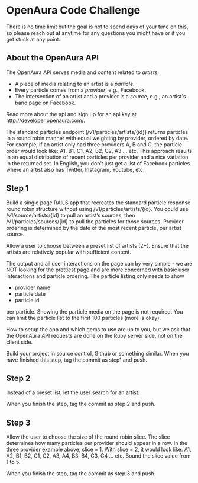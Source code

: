 # OpenAura Code Challenge

There is no time limit but the goal is not to spend days of your time on this,
so please reach out at anytime for any questions you might have or if you get
stuck at any point.

## About the OpenAura API

The OpenAura API serves media and content related to _artists_.

* A piece of media relating to an artist is a _particle_.
* Every particle comes from a _provider_, e.g., Facebook.
* The intersection of an artist and a provider is a _source_, e.g., an artist's
  band page on Facebook.

Read more about the api and sign up for an api key at
http://developer.openaura.com/.

The standard particles endpoint (/v1/particles/artists/{id}) returns particles
in a round robin manner with equal weighting by provider, ordered by date. For
example, if an artist only had three providers A, B and C, the particle order
would look like: A1, B1, C1, A2, B2, C2, A3 … etc. This approach results in an
equal distribution of recent particles per provider and a nice variation in the
returned set. In English, you don’t just get a list of Facebook particles where
an artist also has Twitter, Instagram, Youtube, etc.

## Step 1

Build a single page RAILS app that recreates the standard particle response
round robin structure without using /v1/particles/artists/{id}. You could use
/v1/source/artists/{id} to pull an artist’s sources, then
/v1/particles/sources/{id} to pull the particles for those sources.  Provider
ordering is determined by the date of the most recent particle, per artist
source.

Allow a user to choose between a preset list of artists (2+). Ensure that the
artists are relatively popular with sufficient content.

The output and all user interactions on the page can by very simple - we are NOT
looking for the prettiest page and are more concerned with basic user
interactions and particle ordering. The particle listing only needs to show

* provider name
* particle date
* particle id

per particle. Showing the particle media on the page is not required. You can
limit the particle list to the first 100 particles (more is okay).

How to setup the app and which gems to use are up to you, but we ask that the
OpenAura API requests are done on the Ruby server side, not on the client side.

Build your project in source control, Github or something similar. When you have
finished this step, tag the commit as step1 and push.

## Step 2

Instead of a preset list, let the user search for an artist.

When you finish the step, tag the commit as step 2 and push.

## Step 3

Allow the user to choose the size of the round robin slice. The slice determines
how many particles per provider should appear in a row. In the three provider
example above, slice = 1. With slice = 2, it would look like: A1, A2, B1, B2,
C1, C2, A3, A4, B3, B4, C3, C4 … etc. Bound the slice value from 1 to 5.

When you finish the step, tag the commit as step 3 and push.
